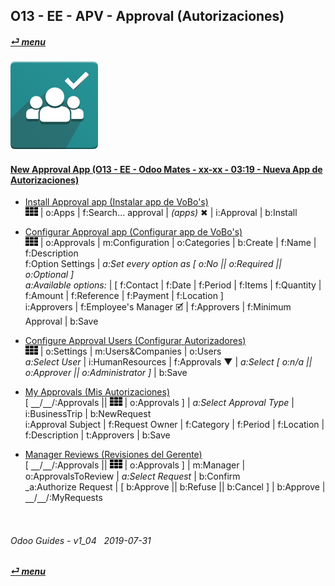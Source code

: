## O13 - EE - APV - Approval (Autorizaciones)
#### [_&#x23CE; menu_](/en-uk/o13/ee/en-uk-o13-ee-guides-menu.md)  
### ![apv](/doc/img/approval.png)

#### [New Approval App (O13 - EE - Odoo Mates - xx-xx - 03:19 - Nueva App de Autorizaciones)](https://youtube.com/embed/nG2Jk3oHDqc?autoplay=1&start=0&end=0&rel=0&nocount)<br>

- [Install Approval app (Instalar app de VoBo's)](https://youtube.com/embed/nG2Jk3oHDqc?autoplay=1&start=0&end=30s&rel=0)  
![apps](/doc/img/apps.png) | o:Apps | f:Search... approval | _(apps)_ &#x2716; | i:Approval | b:Install  

- [Configurar Approval app (Configurar app de VoBo's)](https://youtube.com/embed/nG2Jk3oHDqc?autoplay=1&start=30&end=1m5s&rel=0)  
![apps](/doc/img/apps.png) | o:Approvals | m:Configuration | o:Categories | b:Create | f:Name | f:Description  
f:Option Settings | _a:Set every option as [ o:No || o:Required || o:Optional ]_  
_a:Available options:_ | [ f:Contact | f:Date | f:Period | f:Items | f:Quantity | f:Amount | f:Reference | f:Payment | f:Location ]  
i:Approvers | f:Employee's Manager &#x1F5F9; | f:Approvers | f:Minimum Approval | b:Save  

- [Configure Approval Users (Configurar Autorizadores)](https://youtube.com/embed/nG2Jk3oHDqc?autoplay=1&start=2m19s&end=3m&rel=0)  
![apps](/doc/img/apps.png) | o:Settings | m:Users&Companies | o:Users  
_a:Select User_ | i:HumanResources | f:Approvals &#x25BC; | _a:Select \[ o:n/a || o:Approver || o:Administrator ]_ | b:Save  

- [My Approvals (Mis Autorizaciones)](https://youtube.com/embed/nG2Jk3oHDqc?autoplay=1&start=1m12s&end=1m44s&rel=0)  
\[ &#x23BD;/&#x23BD;/:Approvals || ![apps](/doc/img/apps.png) | o:Approvals ] | _a:Select Approval Type_ | i:BusinessTrip | b:NewRequest  
i:Approval Subject | f:Request Owner | f:Category | f:Period | f:Location | f:Description | t:Approvers | b:Save  

- [Manager Reviews (Revisiones del Gerente)](https://youtube.com/embed/nG2Jk3oHDqc?autoplay=1&start=1m45s&end=2m5s&rel=0)  
\[ &#x23BD;/&#x23BD;/:Approvals || ![apps](/doc/img/apps.png) | o:Approvals ] | m:Manager | o:ApprovalsToReview | _a:Select Request_ | b:Confirm  
_a:Authorize Request | \[ b:Approve || b:Refuse || b:Cancel ] | b:Approve | &#x23BD;/&#x23BD;/:MyRequests  

<br>

###### Odoo Guides - v1_04 &nbsp; 2019-07-31  
**[_&#x23CE; menu_](/en-uk/o13/ee/en-uk-o13-ee-guides-menu.md)**  
